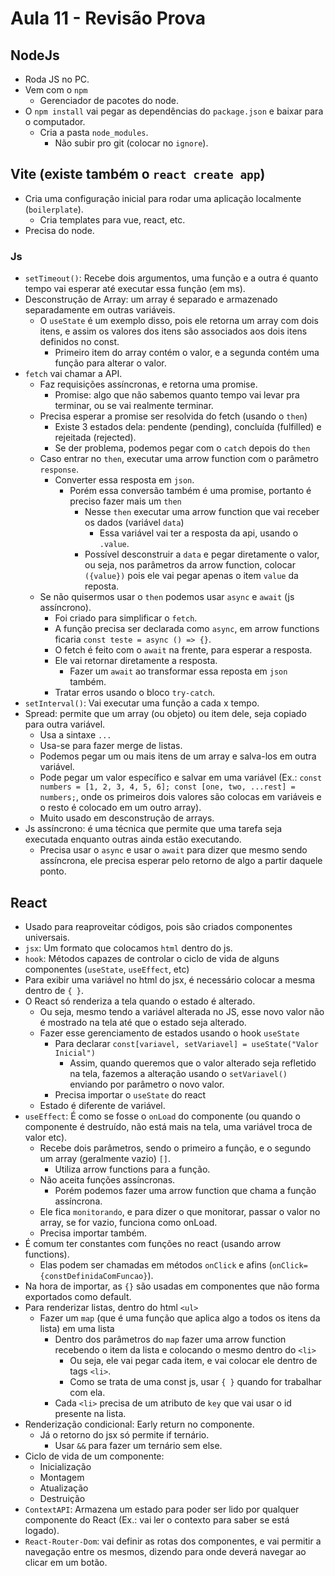 # Aula 11 - Revisão Prova

## NodeJs
* Roda JS no PC.
* Vem com o `npm`
  * Gerenciador de pacotes do node.
* O `npm install` vai pegar as dependências do `package.json` e baixar para o computador.
  * Cria a pasta `node_modules`.
    * Não subir pro git (colocar no `ignore`).

## Vite (existe também o `react create app`)
* Cria uma configuração inicial para rodar uma aplicação localmente (`boilerplate`).
  * Cria templates para vue, react, etc.
* Precisa do node.

### Js
* `setTimeout()`: Recebe dois argumentos, uma função e a outra é quanto tempo vai esperar até executar essa função (em ms).
* Desconstrução de Array: um array é separado e armazenado separadamente em outras variáveis.
  * O `useState` é um exemplo disso, pois ele retorna um array com dois itens, e assim os valores dos itens são associados aos dois itens definidos no const.
    * Primeiro item do array contém o valor, e a segunda contém uma função para alterar o valor.
* `fetch` vai chamar a API.
  * Faz requisições assíncronas, e retorna uma promise.
    * Promise: algo que não sabemos quanto tempo vai levar pra terminar, ou se vai realmente terminar.
  * Precisa esperar a promise ser resolvida do fetch (usando o `then`)
    * Existe 3 estados dela: pendente (pending), concluída (fulfilled) e rejeitada (rejected).
    * Se der problema, podemos pegar com o `catch` depois do `then`
  * Caso entrar no `then`, executar uma arrow function com o parâmetro `response`.
    * Converter essa resposta em `json`.
      * Porém essa conversão também é uma promise, portanto é preciso fazer mais um `then`
        * Nesse `then` executar uma arrow function que vai receber os dados (variável `data`)
          * Essa variável vai ter a resposta da api, usando o `.value`.
        * Possível desconstruir a `data` e pegar diretamente o valor, ou seja, nos parâmetros da arrow function, colocar `({value})` pois ele vai pegar apenas o item `value` da reposta.
  * Se não quisermos usar o `then` podemos usar `async` e `await` (js assíncrono).
    * Foi criado para simplificar o `fetch`.
    * A função precisa ser declarada como `async`, em arrow functions ficaria `const teste = async () => {}`.
    * O fetch é feito com o `await` na frente, para esperar a resposta.
    * Ele vai retornar diretamente a resposta.
      * Fazer um `await` ao transformar essa reposta em `json` também.
    * Tratar erros usando o bloco `try-catch`.
* `setInterval()`: Vai executar uma função a cada x tempo.
* Spread: permite que um array (ou objeto) ou item dele, seja copiado para outra variável. 
  * Usa a sintaxe `...` 
  * Usa-se para fazer merge de listas.
  * Podemos pegar um ou mais itens de um array e salva-los em outra variável.
  * Pode pegar um valor específico e salvar em uma variável (Ex.: `const numbers = [1, 2, 3, 4, 5, 6]; const [one, two, ...rest] = numbers;`, onde os primeiros dois valores são colocas em variáveis e o resto é colocado em um outro array).
  * Muito usado em desconstrução de arrays.
* Js assíncrono: é uma técnica que permite que uma tarefa seja executada enquanto outras ainda estão executando.
  * Precisa usar o `async` e usar o `await` para dizer que mesmo sendo assíncrona, ele precisa esperar pelo retorno de algo a partir daquele ponto.


## React
* Usado para reaproveitar códigos, pois são criados componentes universais.
* `jsx`: Um formato que colocamos `html` dentro do js.
* `hook`: Métodos capazes de controlar o ciclo de vida de alguns componentes (`useState`, `useEffect`, etc)
* Para exibir uma variável no html do jsx, é necessário colocar a mesma dentro de `{ }`.
* O React só renderiza a tela quando o estado é alterado.
  * Ou seja, mesmo tendo a variável alterada no JS, esse novo valor não é mostrado na tela até que o estado seja alterado.
  * Fazer esse gerenciamento de estados usando o hook `useState`
    * Para declarar `const[variavel, setVariavel] = useState("Valor Inicial")`
      * Assim, quando queremos que o valor alterado seja refletido na tela, fazemos a alteração usando o `setVariavel()` enviando por parâmetro o novo valor.
    * Precisa importar o `useState` do react
  * Estado é diferente de variável.
* `useEffect`: É como se fosse o `onLoad` do componente (ou quando o componente é destruído, não está mais na tela, uma variável troca de valor etc).
  * Recebe dois parâmetros, sendo o primeiro a função, e o segundo um array (geralmente vazio) `[]`.
    * Utiliza arrow functions para a função.
  * Não aceita funções assíncronas.
    * Porém podemos fazer uma arrow function que chama a função assíncrona.
  * Ele fica `monitorando`, e para dizer o que monitorar, passar o valor no array, se for vazio, funciona como onLoad.
  * Precisa importar também.
* É comum ter constantes com funções no react (usando arrow functions).
  * Elas podem ser chamadas em métodos `onClick` e afins (`onClick={constDefinidaComFuncao}`).
* Na hora de importar, as `{}` são usadas em componentes que não forma exportados como default.
* Para renderizar listas, dentro do html `<ul>`
  * Fazer um `map` (que é uma função que aplica algo a todos os itens da lista) em uma lista
    * Dentro dos parâmetros do `map` fazer uma arrow function recebendo o item da lista e colocando o mesmo dentro do `<li>`
      * Ou seja, ele vai pegar cada item, e vai colocar ele dentro de tags `<li>`.
      * Como se trata de uma const js, usar `{ }` quando for trabalhar com ela.
    * Cada `<li>` precisa de um atributo de `key` que vai usar o id presente na lista.
* Renderização condicional: Early return no componente.
  * Já o retorno do jsx só permite if ternário.
    * Usar `&&` para fazer um ternário sem else.
* Ciclo de vida de um componente:
  * Inicialização
  * Montagem
  * Atualização
  * Destruição
* `ContextAPI`: Armazena um estado para poder ser lido por qualquer componente do React (Ex.: vai ler o contexto para saber se está logado).
* `React-Router-Dom`: vai definir as rotas dos componentes, e vai permitir a navegação entre os mesmos, dizendo para onde deverá navegar ao clicar em um botão.